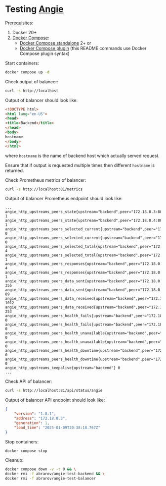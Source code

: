 # Testing [Angie](https://angie.software/angie/)

Prerequisites:

1. Docker 20+
1. [Docker Compose](https://docs.docker.com/compose/):
    * [Docker Compose standalone](https://docs.docker.com/compose/install/standalone/) 2+ or
    * [Docker Compose plugin](https://docs.docker.com/compose/install/linux/) (this README commands use Docker Compose plugin syntax)

Start containers:

```bash
docker compose up -d
```

Check output of balancer:

```bash
curl -s http://localhost
```

Output of balancer should look like:

```html
<!DOCTYPE html>
<html lang="en-US">
<head>
<title>Backend</title>
</head>
<body>
hostname
</body>
</html>
```

where `hostname` is the name of backend host which actually served request.

Ensure that if output is requested multiple times then different `hostname` is returned.

Check Prometheus metrics of balancer:

```bash
curl -s http://localhost:81/metrics
```

Output of balancer Prometheus endpoint should look like:

```text
...
angie_http_upstreams_peers_state{upstream="backend",peer="172.18.0.3:8080"} 1
angie_http_upstreams_peers_state{upstream="backend",peer="172.18.0.4:8080"} 1
angie_http_upstreams_peers_selected_current{upstream="backend",peer="172.18.0.3:8080"} 0
angie_http_upstreams_peers_selected_current{upstream="backend",peer="172.18.0.4:8080"} 0
angie_http_upstreams_peers_selected_total{upstream="backend",peer="172.18.0.3:8080"} 4
angie_http_upstreams_peers_selected_total{upstream="backend",peer="172.18.0.4:8080"} 1
angie_http_upstreams_peers_responses{upstream="backend",peer="172.18.0.3:8080",code="200"} 4
angie_http_upstreams_peers_responses{upstream="backend",peer="172.18.0.4:8080",code="200"} 1
angie_http_upstreams_peers_data_sent{upstream="backend",peer="172.18.0.3:8080"} 356
angie_http_upstreams_peers_data_sent{upstream="backend",peer="172.18.0.4:8080"} 89
angie_http_upstreams_peers_data_received{upstream="backend",peer="172.18.0.3:8080"} 1012
angie_http_upstreams_peers_data_received{upstream="backend",peer="172.18.0.4:8080"} 253
angie_http_upstreams_peers_health_fails{upstream="backend",peer="172.18.0.3:8080"} 0
angie_http_upstreams_peers_health_fails{upstream="backend",peer="172.18.0.4:8080"} 0
angie_http_upstreams_peers_health_unavailable{upstream="backend",peer="172.18.0.3:8080"} 0
angie_http_upstreams_peers_health_unavailable{upstream="backend",peer="172.18.0.4:8080"} 0
angie_http_upstreams_peers_health_downtime{upstream="backend",peer="172.18.0.3:8080"} 0
angie_http_upstreams_peers_health_downtime{upstream="backend",peer="172.18.0.4:8080"} 0
angie_http_upstreams_keepalive{upstream="backend"} 0
...
```

Check API  of balancer:

```bash
curl -s http://localhost:81/api/status/angie
```

Output of balancer API endpoint should look like:

```json
{
	"version": "1.8.1",
	"address": "172.18.0.3",
	"generation": 1,
	"load_time": "2025-01-09T20:38:18.767Z"
}
```

Stop containers:

```bash
docker compose stop
```

Cleanup:

```bash
docker compose down -v -t 0 && \
docker rmi -f abrarov/angie-test-backend && \
docker rmi -f abrarov/angie-test-balancer
```
